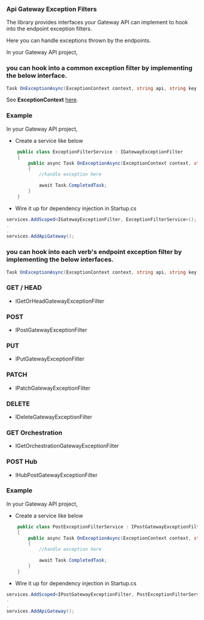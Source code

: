 ### Api Gateway Exception Filters

The library provides interfaces your Gateway API can implement to hook into the endpoint exception filters.

Here you can handle exceptions thrown by the endpoints.

In your Gateway API project,

### you can hook into a common exception filter by implementing the below interface.

```C#
Task OnExceptionAsync(ExceptionContext context, string api, string key, string verb);
```

See **ExceptionContext** [here](https://docs.microsoft.com/en-us/dotnet/api/microsoft.aspnetcore.mvc.filters.exceptioncontext?view=aspnetcore-6.0).

### Example

In your Gateway API project,

*	Create a service like below

```C#
    public class ExceptionFilterService : IGatewayExceptionFilter
    {
        public async Task OnExceptionAsync(ExceptionContext context, string api, string key, string verb)
        {
            //handle exception here

            await Task.CompletedTask;
        }
    }
```

*	Wire it up for dependency injection in Startup.cs

```C#
services.AddScoped<IGatewayExceptionFilter, ExceptionFilterService>();
.
.
services.AddApiGateway();
```

### you can hook into each verb's endpoint exception filter by implementing the below interfaces.

```C#
Task OnExceptionAsync(ExceptionContext context, string api, string key);
```

### GET / HEAD

*	IGetOrHeadGatewayExceptionFilter

### POST

*	IPostGatewayExceptionFilter

### PUT

*	IPutGatewayExceptionFilter

### PATCH

*	IPatchGatewayExceptionFilter

### DELETE

*	IDeleteGatewayExceptionFilter

### GET Orchestration

*	IGetOrchestrationGatewayExceptionFilter

### POST Hub

*	IHubPostGatewayExceptionFilter


### Example

In your Gateway API project,

*	Create a service like below

```C#
    public class PostExceptionFilterService : IPostGatewayExceptionFilter
    {
        public async Task OnExceptionAsync(ExceptionContext context, string api, string key)
        {
            //handle exception here

            await Task.CompletedTask;
        }
    }
```

*	Wire it up for dependency injection in Startup.cs

```C#
services.AddScoped<IPostGatewayExceptionFilter, PostExceptionFilterService>();
.
.
services.AddApiGateway();
```